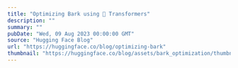 ```yaml
---
title: "Optimizing Bark using 🤗 Transformers"
description: ""
summary: ""
pubDate: "Wed, 09 Aug 2023 00:00:00 GMT"
source: "Hugging Face Blog"
url: "https://huggingface.co/blog/optimizing-bark"
thumbnail: "https://huggingface.co/blog/assets/bark_optimization/thumbnail.png"
---
```


